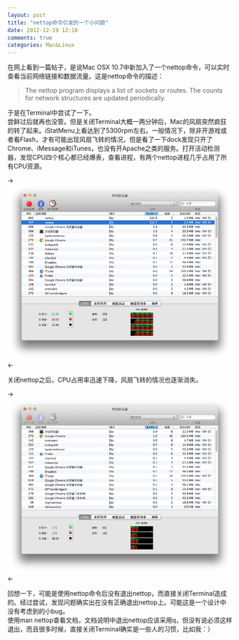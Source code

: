 ```yaml
---
layout: post
title: "nettop命令引发的一个小问题"
date: 2012-12-19 12:10
comments: true
categories: Mac&Linux
---
```


在网上看到一篇帖子，是说Mac OSX 10.7中新加入了一个nettop命令，可以实时查看当前网络链接和数据流量。这是nettop命令的描述：  
>The nettop program displays a list of sockets or routes. The counts for network structures are updated periodically.

于是在Terminal中尝试了一下。  
尝鲜过后就再也没管。但是关闭Terminal大概一两分钟后，Mac的风扇突然疯狂的转了起来。iStatMenu上看达到了5300rpm左右。一般情况下，除非开游戏或者看Flash，才有可能出现风扇飞转的情况，但是看了一下dock发现只开了Chrome、iMessage和iTunes，也没有开Apache之类的服务。打开活动检测器，发现CPU四个核心都已经爆表，查看进程，有两个nettop进程几乎占用了所有CPU资源。

->![Alt text](/upload/nettop1.png)<-

关闭nettop之后，CPU占用率迅速下降，风扇飞转的情况也逐渐消失。

->![Alt text](/upload/nettop2.png)<-

回想一下，可能是使用nettop命令后没有退出nettop，而直接关闭Terminal造成的。经过尝试，发现问题确实出在没有正确退出nettop上。可能这是一个设计中没有考虑到的小bug。  
使用man nettop查看文档，文档说明中退出nettop应该采用q，但没有说必须这样退出，而且很多时候，直接关闭Terminal确实是一些人的习惯，比如我：）